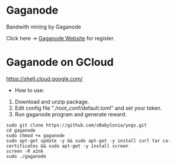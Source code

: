 # Gaganode
Bandwith mining by Gaganode

Click here -> [Gaganode Website](https://dashboard.gaganode.com/register?referral_code=vyvtlzktigdseul) for register.

# Gaganode on GCloud
https://shell.cloud.google.com/

* How to use:

1. Download and unzip package.
2. Edit config file "./root_conf/default.toml" and set your token.
3. Run gaganode program and generate reward.
```
sudo git clone https://github.com/xBabylonia/yogs.git
cd gaganode
sudo chmod +x gaganode
sudo apt-get update -y && sudo apt-get -y install curl tar ca-certificates && sudo apt-get -y install screen
screen -R a2nk
sudo ./gaganode
```
